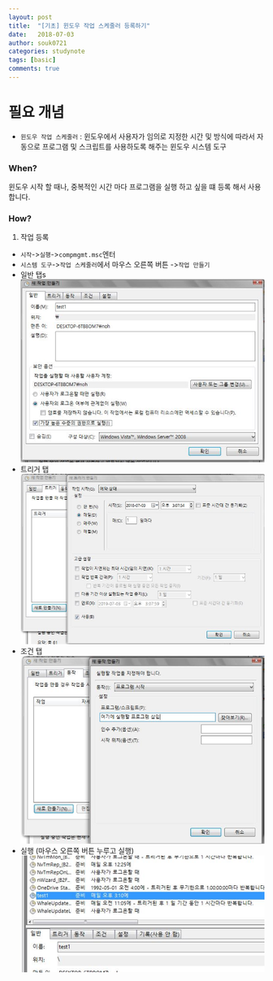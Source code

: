 ```yaml
---
layout: post
title:  "[기초] 윈도우 작업 스케줄러 등록하기"
date:   2018-07-03
author: souk0721
categories: studynote
tags: [basic]
comments: true
---
```



# 필요 개념
  - `윈도우 작업 스케줄러` : 윈도우에서 사용자가 임의로 지정한 시간 및 방식에 따라서 자동으로 프로그램 및 스크립트를 사용하도록 해주는 윈도우 시스템 도구  

### When?
윈도우 시작 할 때나, 중복적인 시간 마다 프로그램을 실행 하고 싶을 떄 등록 해서 사용 합니다.
  
### How?
1. 작업 등록
 - `시작`->`실행`->`compmgmt.msc`엔터 
 - `시스템 도구`->`작업 스케줄러`에서 마우스 오른쪽 버튼 ->`작업 만들기`
 - 일반 탭s
 ![job01](/assets/post-img-18-07/job-01.jpg)
 - 트리거 탭
 ![job02](/assets/post-img-18-07/job-02.jpg)
 - 조건 탭
 ![job03](/assets/post-img-18-07/job-03.jpg)
 - 실행 (마우스 오른쪽 버튼 누루고 실행)
 ![job04](/assets/post-img-18-07/job-04.jpg)

